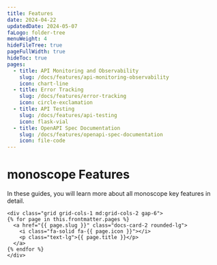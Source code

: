 ```yaml
---
title: Features
date: 2024-04-22
updatedDate: 2024-05-07
faLogo: folder-tree
menuWeight: 4
hideFileTree: true
pageFullWidth: true
hideToc: true
pages:
  - title: API Monitoring and Observability
    slug: /docs/features/api-monitoring-observability
    icon: chart-line
  - title: Error Tracking
    slug: /docs/features/error-tracking
    icon: circle-exclamation
  - title: API Testing
    slug: /docs/features/api-testing
    icon: flask-vial
  - title: OpenAPI Spec Documentation
    slug: /docs/features/openapi-spec-documentation
    icon: file-code
---
```


# monoscope Features

In these guides, you will learn more about all monoscope key features in detail.

```=html
<div class="grid grid-cols-1 md:grid-cols-2 gap-6">
{% for page in this.frontmatter.pages %}
  <a href="{{ page.slug }}" class="docs-card-2 rounded-lg">
    <i class="fa-solid fa-{{ page.icon }}"></i>
    <p class="text-lg">{{ page.title }}</p>
  </a>
{% endfor %}
</div>
```
